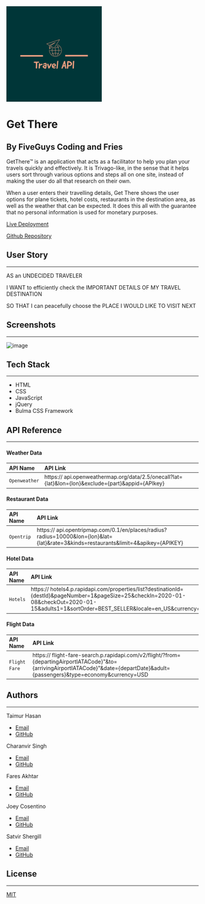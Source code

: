 
<img src="assets/images/READMELogo.png" width="250">


# Get There 

## By FiveGuys Coding and Fries

GetThere™ is an application that acts as a facilitator to help you plan your travels quickly and effectively. It is Trivago-like, in the sense that it helps users sort through various options and steps all on one site, instead of making the user do all that research on their own.

When a user enters their travelling details, Get There shows the user options for plane tickets, hotel costs, restaurants in the destination area, as well as the weather that can be expected. It does this all with the guarantee that no personal information is used for monetary purposes.

[Live Deployment](https://codeproject11.github.io/Get-There/)

[Github Repository](https://github.com/codeproject11/Get-There)


## User Story
--------------

AS an UNDECIDED TRAVELER

I WANT to efficiently check the IMPORTANT DETAILS OF MY TRAVEL DESTINATION

SO THAT I can peacefully choose the PLACE I WOULD LIKE TO VISIT NEXT


## Screenshots
--------------

![image](./assets/images/get-there-screenshot.PNG)


## Tech Stack
-------------

- HTML
- CSS
- JavaScript
- jQuery
- Bulma CSS Framework


## API Reference
----------------

#### Weather Data
| API Name | API Link               |
| :-------- | :------------------------- |
| `Openweather` | https:// api.openweathermap.org/data/2.5/onecall?lat={lat}&lon={lon}&exclude={part}&appid={APIkey} |

#### Restaurant Data
| API Name | API Link               |
| :-------- | :------------------------- |
| `Opentrip` | https:// api.opentripmap.com/0.1/en/places/radius?radius=10000&lon={lon}&lat={lat}&rate=3&kinds=restaurants&limit=4&apikey={APIKEY} |

#### Hotel Data
| API Name | API Link               |
| :-------- | :---------------------|
| `Hotels` | https:// hotels4.p.rapidapi.com/properties/list?destinationId={destId}&pageNumber=1&pageSize=25&checkIn=2020-01-08&checkOut=2020-01-15&adults1=1&sortOrder=BEST_SELLER&locale=en_US&currency=CAD |

#### Flight Data
| API Name | API Link               |
| :-------- | :------------------------- |
| `Flight Fare` | https:// flight-fare-search.p.rapidapi.com/v2/flight/?from={departingAirportIATACode}"&to={arrivingAirportIATACode}"&date={departDate}&adult={passengers}&type=economy&currency=USD |




## Authors
----------

Taimur Hasan
- [Email](mailto:taimurhasan11@gmail.com)
- [GitHub](https://github.com/TaimurHasan)

Charanvir Singh
- [Email](mailto:charanvir123@gmail.com)
- [GitHub](https://github.com/Charanvir)

Fares Akhtar
- [Email](mailto:akhtar.fares@gmail.com)
- [GitHub](https://github.com/fares3356)

Joey Cosentino
- [Email](mailto:joeycosentino24@gmail.com)
- [GitHub](https://github.com/JoeCosentino)

Satvir Shergill
- [Email](mailto:s.shergill1@outlook.com)
- [GitHub](#)










## License
----------

[MIT](https://choosealicense.com/licenses/mit/)

